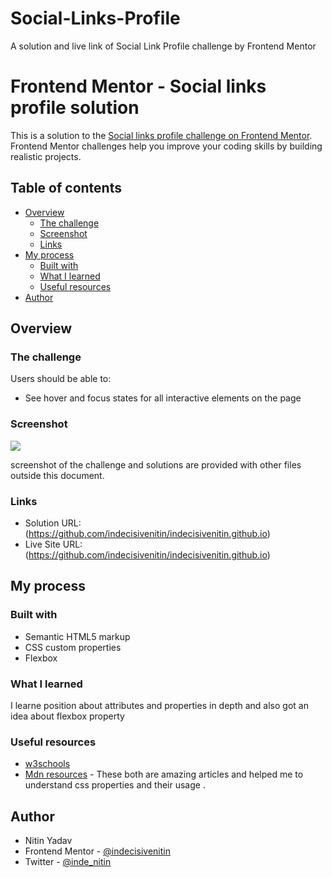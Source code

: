 # Social-Links-Profile
A solution and live link of Social Link Profile challenge by Frontend Mentor
# Frontend Mentor - Social links profile solution

This is a solution to the [Social links profile challenge on Frontend Mentor](https://www.frontendmentor.io/challenges/social-links-profile-UG32l9m6dQ). Frontend Mentor challenges help you improve your coding skills by building realistic projects. 

## Table of contents

- [Overview](#overview)
  - [The challenge](#the-challenge)
  - [Screenshot](#screenshot)
  - [Links](#links)
- [My process](#my-process)
  - [Built with](#built-with)
  - [What I learned](#what-i-learned)
  - [Useful resources](#useful-resources)
- [Author](#author)



## Overview

### The challenge

Users should be able to:

- See hover and focus states for all interactive elements on the page

### Screenshot

![](./screenshot.jpg)

screenshot of the challenge and solutions are provided with other files outside this document.

### Links

- Solution URL: (https://github.com/indecisivenitin/indecisivenitin.github.io)
- Live Site URL:(https://github.com/indecisivenitin/indecisivenitin.github.io)

## My process

### Built with

- Semantic HTML5 markup
- CSS custom properties
- Flexbox


### What I learned

I learne position about attributes and properties in depth and also got an idea about flexbox property



### Useful resources

- [w3schools](https://www.w3schools.com) 
- [Mdn resources](https://developer.mozilla.org/en) - These both are amazing articles and helped me to understand css properties and their usage . 


## Author

- Nitin Yadav
- Frontend Mentor - [@indecisivenitin](https://www.frontendmentor.io/profile/indecisivenitin)
- Twitter - [@inde_nitin](https://x.com/inde_nitin)



